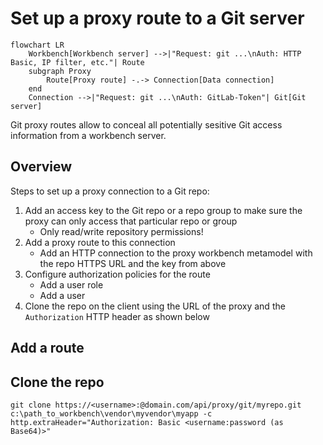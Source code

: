 # Set up a proxy route to a Git server

```mermaid
flowchart LR
    Workbench[Workbench server] -->|"Request: git ...\nAuth: HTTP Basic, IP filter, etc."| Route
    subgraph Proxy
        Route[Proxy route] -.-> Connection[Data connection]
    end
    Connection -->|"Request: git ...\nAuth: GitLab-Token"| Git[Git server]
```

Git proxy routes allow to conceal all potentially sesitive Git access information from a workbench server. 

## Overview

Steps to set up a proxy connection to a Git repo:

1. Add an access key to the Git repo or a repo group to make sure the proxy can only access that particular repo or group
	- Only read/write repository permissions!
2. Add a proxy route to this connection
	- Add an HTTP connection to the proxy workbench metamodel with the repo HTTPS URL and the key from above
3. Configure authorization policies for the route 
	- Add a user role
	- Add a user
4. Clone the repo on the client using the URL of the proxy and the `Authorization` HTTP header as shown below

## Add a route

## Clone the repo

`git clone https://<username>:@domain.com/api/proxy/git/myrepo.git c:\path_to_workbench\vendor\myvendor\myapp -c http.extraHeader="Authorization: Basic <username:password (as Base64)>"`